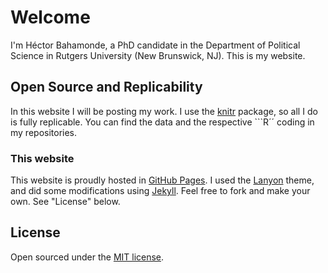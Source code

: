 # Welcome

I'm Héctor Bahamonde, a PhD candidate in the Department of Political Science in Rutgers University (New Brunswick, NJ). This is my website.


## Open Source and Replicability

In this website I will be posting my work. I use the [knitr](http://yihui.name/knitr/) package, so all I do is fully replicable. You can find the data and the respective ```R´´ coding in my repositories. 

### This website
This website is proudly hosted in [GitHub Pages](https://pages.github.com). I used the [Lanyon](http://lanyon.getpoole.com) theme, and did some modifications using [Jekyll](http://jekyllrb.com). Feel free to fork and make your own. See "License" below.


## License
Open sourced under the [MIT license](LICENSE.md).

